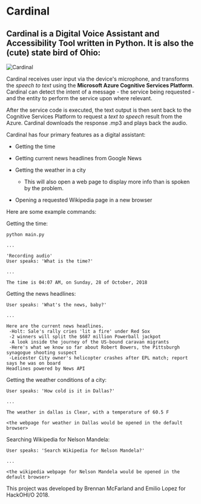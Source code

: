 # Cardinal

## Cardinal is a Digital Voice Assistant and Accessibility Tool written in Python. It is also the (cute) state bird of Ohio:
![Cardinal](https://d1ia71hq4oe7pn.cloudfront.net/photo/63667311-720px.jpg)

Cardinal receives user input via the device's microphone, and transforms the _speech to text_ using the __Microsoft Azure 
Cognitive Services Platform__. Cardinal can detect the intent of a message - the service being requested - 
and the entity to perform the service upon where relevant.

After the service code is executed, the text output is then sent back to the Cognitive Services Platform to request a 
_text to speech_ result from the Azure. Cardinal downloads the response .mp3 and plays back the audio.

Cardinal has four primary features as a digital assistant:

* Getting the time

* Getting current news headlines from Google News

* Getting the weather in a city
    * This will also open a web page to display more info than is spoken by the problem.

* Opening a requested Wikipedia page in a new browser


Here are some example commands:

Getting the time:
```
python main.py

...

'Recording audio'
User speaks: 'What is the time?'

...

The time is 04:07 AM, on Sunday, 28 of October, 2018 
```

Getting the news headlines:
```
User speaks: 'What's the news, baby?'

...

Here are the current news headlines.
 -Holt: Sale's rally cries 'lit a fire' under Red Sox
 -2 winners will split the $687 million Powerball jackpot
 -A look inside the journey of the US-bound caravan migrants
 -Here's what we know so far about Robert Bowers, the Pittsburgh synagogue shooting suspect
 -Leicester City owner's helicopter crashes after EPL match; report says he was on board
Headlines powered by News API
```

Getting the weather conditions of a city:
```
User speaks: 'How cold is it in Dallas?'

...

The weather in dallas is Clear, with a temperature of 60.5 F

<the webpage for weather in Dallas would be opened in the default browser>
```

Searching Wikipedia for Nelson Mandela:
```
User speaks: 'Search Wikipedia for Nelson Mandela?'

...

<the wikipedia webpage for Nelson Mandela would be opened in the default browser>
```


This project was developed by Brennan McFarland and Emilio Lopez for HackOHI/O 2018.  
